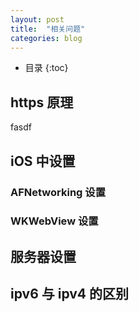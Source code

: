 ```yaml
---
layout: post
title:  "相关问题"
categories: blog
---
```


* 目录
{:toc}

## https 原理
fasdf

## iOS 中设置

### AFNetworking 设置


### WKWebView 设置


## 服务器设置



## ipv6 与 ipv4 的区别






